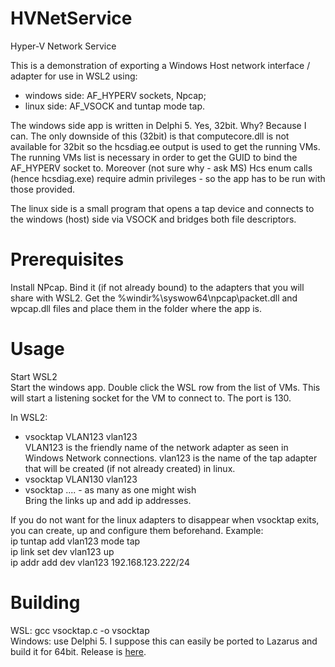 # HVNetService
Hyper-V Network Service

This is a demonstration of exporting a Windows Host network interface / adapter for use in WSL2 using:
 - windows side: AF_HYPERV sockets, Npcap;
 - linux side: AF_VSOCK and tuntap mode tap.

The windows side app is written in Delphi 5. Yes, 32bit. Why? Because I can. The only downside of this (32bit) is that computecore.dll is not available for 32bit so the hcsdiag.ee output is used to get the running VMs. The running VMs list is necessary in order to get the GUID to bind the AF_HYPERV socket to. Moreover (not sure why - ask MS) Hcs enum calls (hence hcsdiag.exe) require admin privileges - so the app has to be run with those provided.

The linux side is a small program that opens a tap device and connects to the windows (host) side via VSOCK and bridges both file descriptors.

# Prerequisites
Install NPcap. Bind it (if not already bound) to the adapters that you will share with WSL2. Get the %windir%\syswow64\npcap\packet.dll and wpcap.dll files and place them in the folder where the app is.

# Usage
Start WSL2  
Start the windows app. Double click the WSL row from the list of VMs. This will start a listening socket for the VM to connect to. The port is 130.  

In WSL2:  
 - vsocktap VLAN123 vlan123  
 VLAN123 is the friendly name of the network adapter as seen in Windows Network connections. vlan123 is the name of the tap adapter that will be created (if not already created) in linux.  
 - vsocktap VLAN130 vlan123  
 - vsocktap .... - as many as one might wish  
 Bring the links up and add ip addresses.

If you do not want for the linux adapters to disappear when vsocktap exits, you can create, up and configure them beforehand. Example:  
 ip tuntap add vlan123 mode tap  
 ip link set dev vlan123 up  
 ip addr add dev vlan123 192.168.123.222/24  

# Building
WSL: gcc vsocktap.c -o vsocktap  
Windows: use Delphi 5. I suppose this can easily be ported to Lazarus and build it for 64bit. Release is <a href="https://github.com/darkyp/HVNetService/releases/tag/Initial">here</a>.
